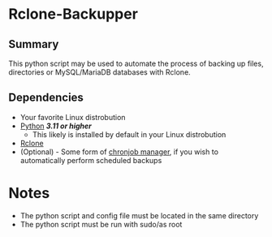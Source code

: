 # Rclone-Backupper
## Summary
This python script may be used to automate the process of backing up files, directories or MySQL/MariaDB databases with Rclone.
## Dependencies
- Your favorite Linux distrobution
- [Python](https://www.python.org/downloads/) ***3.11 or higher***
  - This likely is installed by default in your Linux distrobution 
- [Rclone](https://rclone.org/downloads/)
- (Optional) - Some form of [chronjob manager](https://github.com/cronie-crond/cronie), if you wish to automatically perform scheduled backups
# Notes
- The python script and config file must be located in the same directory
-  The python script must be run with sudo/as root
